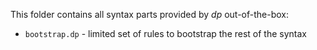 This folder contains all syntax parts provided by *dp* out-of-the-box:
- `bootstrap.dp` - limited set of rules to bootstrap the rest of the syntax